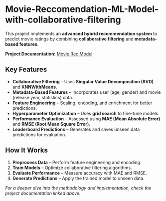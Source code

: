 # Movie-Reccomendation-ML-Model-with-collaborative-filtering

This project implements an **advanced hybrid recommendation system** to predict movie ratings by combining **collaborative filtering** and **metadata-based features**.  

**Project Documentation:** [Movie Rec Model](https://narrow-theory-18d.notion.site/Movie-Rec-Model-1b9436c3d41a81fdb70fe6ff1606080f?pvs=74)  

## Key Features  
- **Collaborative Filtering** – Uses **Singular Value Decomposition (SVD)** and **KNNWithMeans**.  
- **Metadata-Based Features** – Incorporates user (age, gender) and movie (release year, statistics) data.  
- **Feature Engineering** – Scaling, encoding, and enrichment for better predictions.  
- **Hyperparameter Optimization** – Uses **grid search** to fine-tune models.  
- **Performance Evaluation** – Assessed using **MAE (Mean Absolute Error)** and **RMSE (Root Mean Square Error)**.  
- **Leaderboard Predictions** – Generates and saves unseen data predictions for evaluation.  

## How It Works  
1. **Preprocess Data** – Perform feature engineering and encoding.  
2. **Train Models** – Optimize collaborative filtering algorithms.  
3. **Evaluate Performance** – Measure accuracy with MAE and RMSE.  
4. **Generate Predictions** – Apply the trained model to unseen data.  

*For a deeper dive into the methodology and implementation, check the project documentation linked above.*  
